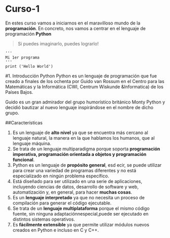 # Curso-1
En estes curso vamos a iniciarnos en el maravilloso mundo de la **programación**. En concreto, nos vamos a centrar en el lenguaje de programación **Python**

> Si puedes imaginarlo, puedes lograrlo!

~~~
'''
Mi 1er programa
'''
print ('Hello World')
~~~

#1. Introducción Python
Python es un lenguaje de programación que fue creado a finales de los ochenta por   Guido   van   Rossum  en   el   Centro   para   las Matemáticas   y   la   Informática    (CWI,    Centrum    Wiskunde   &Informatica) de los Países Bajos. ​

Guido es un gran admirador del grupo humorístico británico Monty Python  y   decidió   bautizar   al   nuevo   lenguaje   inspirándose   en   el nombre de dicho grupo. ​

##Características
1. Es un lenguaje de **alto nivel** ya que se encuentra más cercano al lenguaje natural, la manera en la que hablamos los humanos, que al lenguaje máquina. ​
2. Se trata de un lenguaje multiparadigma porque soporta **programación imperativa, programación orientada a objetos y programación funcional**.​
3. Python es un lenguaje de **propósito general**, esd ecir, se puede utilizar para crear una variedad de programas diferentes y no está especializado en ningún problema específico.
4. Está diseñado para ser utilizado en una serie de aplicaciones, incluyendo ciencias de datos, desarrollo de software y web, automatización y, en general, para hacer __muchas cosas__.
5. Es un **lenguaje  interpretado** ya que no necesita un proceso de compilación para generar el código ejecutable. ​
6. Se trata de un **lenguaje  multiplataforma** porque el mismo código fuente, sin ninguna adaptaciónnespecial,puede ser ejecutado en distintos sistemas operativos.​
7. Es **fácilmente  extensible**  ya   que   permite   utilizar   módulos   nuevos   creados   en Python e incluso en C y C++.​
